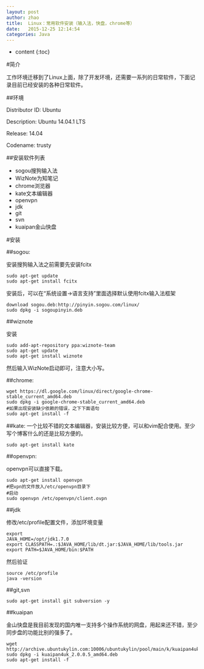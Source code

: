 ```yaml
---
layout: post
author: zhao
title:  Linux：常用软件安装（输入法，快盘，chrome等）
date:   2015-12-25 12:14:54
categories: Java
---
```


* content
{:toc}

#简介

工作环境迁移到了Linux上面，除了开发环境，还需要一系列的日常软件，下面记录目前已经安装的各种日常软件。

##环境


Distributor ID:	Ubuntu

Description:	Ubuntu 14.04.1 LTS

Release:	14.04

Codename:	trusty


##安装软件列表

- sogou搜狗输入法
- WizNote为知笔记
- chrome浏览器
- kate文本编辑器
- openvpn
- jdk
- git
- svn
- kuaipan金山快盘

#安装

##sogou: 

安装搜狗输入法之前需要先安装fcitx

~~~
sudo apt-get update
sudo apt-get install fcitx
~~~

安装后，可以在“系统设置->语言支持”里面选择默认使用fcitx输入法框架

~~~
download sogou.deb:http://pinyin.sogou.com/linux/
sudo dpkg -i sogoupinyin.deb 
~~~

##wiznote

安装

~~~
sudo add-apt-repository ppa:wiznote-team
sudo apt-get update
sudo apt-get install wiznote
~~~

然后输入WizNote启动即可，注意大小写。

##chrome:

~~~
wget https://dl.google.com/linux/direct/google-chrome-stable_current_amd64.deb
sudo dpkg -i google-chrome-stable_current_amd64.deb 
#如果出现安装缺少依赖的错误，之下下面语句
sudo apt-get install -f
~~~

##kate:
一个比较不错的文本编辑器，安装比较方便，可以和vim配合使用。至少写个博客什么的还是比较方便的。

~~~
sudo apt-get install kate
~~~
 
##openvpn:

openvpn可以直接下载。

~~~
sudo apt-get install openvpn
#把vpn的文件放入/etc/openvpn目录下
#启动
sudo openvpn /etc/openvpn/client.ovpn
~~~

##jdk

修改/etc/profile配置文件，添加环境变量
 
~~~
export
JAVA_HOME=/opt/jdk1.7.0
export CLASSPATH=.:$JAVA_HOME/lib/dt.jar:$JAVA_HOME/lib/tools.jar
export PATH=$JAVA_HOME/bin:$PATH
~~~

然后验证
 
~~~
source /etc/profile
java -version
~~~

##git,svn

~~~
sudo apt-get install git subversion -y
~~~

##kuaipan

金山快盘是我目前发现的国内唯一支持多个操作系统的网盘，用起来还不错，至少同步盘的功能比别的强多了。

~~~
wget http://archive.ubuntukylin.com:10006/ubuntukylin/pool/main/k/kuaipan4uk/kuaipan4uk_2.0.0.5_amd64.deb
sudo dpkg -i kuaipan4uk_2.0.0.5_amd64.deb 
sudo apt-get install -f
~~~
